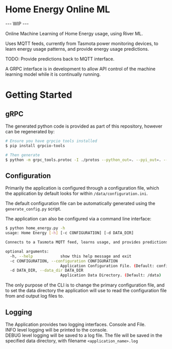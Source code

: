 # Home Energy Online ML

--- WIP ---

Online Machine Learning of Home Energy usage, using River ML.

Uses MQTT feeds, currently from Tasmota power monitoring devices, to learn energy usage patterns, and provide energy usage predictions.

TODO: Provide predictions back to MQTT interface.

A GRPC interface is in development to allow API control of the machine learning model while it is continually running.

# Getting Started

## gRPC
The generated python code is provided as part of this repository, however can be regenerated by:

```bash
# Ensure you have grpcio tools installed
$ pip install grpcio-tools

# Then generate
$ python -m grpc_tools.protoc -I ./protos --python_out=. --pyi_out=. --grpc_python_out=. ./protos/control.proto
```

## Configuration
Primarily the application is configured through a configuration file, which the application by default looks for within `/data/configuration.ini`.

The default configuration file can be automatically generated using the `generate_config.py` script.

The application can also be configured via a command line interface:

```bash
$ python home_energy.py -h
usage: Home Energy [-h] [-c CONFIGURATION] [-d DATA_DIR]

Connects to a Tasmota MQTT feed, learns usage, and provides predictions

optional arguments:
  -h, --help            show this help message and exit
  -c CONFIGURATION, --configuration CONFIGURATION
                        Application Configuration File. (Default: configuration.ini)
  -d DATA_DIR, --data_dir DATA_DIR
                        Application Data Directory. (Default: /data)
```

The only purpose of the CLI is to change the primary configuration file, and to set the data directory the application will use to read the configuration file from and output log files to.

## Logging
The Application provides two logging interfaces. Console and File.\
INFO level logging will be printed to the console.\
DEBUG level logging will be saved to a log file. The file will be saved in the specified data directory, with filename `<application_name>.log`